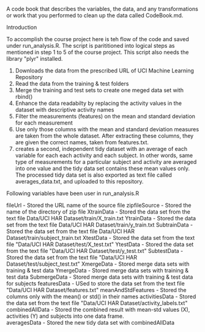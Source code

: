 A code book that describes the variables, the data, and any transformations or work that you performed to clean up the data called CodeBook.md.

Introduction

To accomplish the course project here is teh flow of the code and saved under run_analysis.R. The script is parititioned into logical steps as mentioned in step 1 to 5 of the course project. This script also needs the library "plyr" installed.

1. Downloads the data from the prescribed URL of UCI Machine Learning Repository 
2. Read the data from the training & test folders 
3. Merge the training and test sets to create one meged data set with rbind() 
4. Enhance the data readabilty by replacing the activity  values in the dataset with descriptive activity names
5. Filter the measurements (features) on the mean and standard deviation for each measurement
6. Use only those columns with the mean and standard deviation measures are taken from the whole dataset. After extracting these columns, they are given the correct names, taken from features.txt. 
7. creates a second, independent tidy dataset with an average of each variable for each each activity and each subject. In other words, same type of measurements for a particular subject and activity are averaged into one value and the tidy data set contains these mean values only. The processed tidy data set is also exported as text file called averages_data.txt, and uploaded to this repository.


Following variables have been user in run_analysis.R

fileUrl - Stored the URL name of the source file 
zipfileSource - Stored the name of the directory of zip file 
XtrainData - Stored the data set from the text file Data/UCI HAR Dataset/train/X_train.txt
YtrainData - Stored the data set from the text file Data/UCI HAR Dataset/train/y_train.txt
SubtrainData - Stored the data set from the text file Data/UCI HAR Dataset/train/subject_train.txt
XtestData - Stored the data set from the text file "Data/UCI HAR Dataset/test/X_test.txt"
YtestData - Stored the data set from the text file  "Data/UCI HAR Dataset/test/y_test.txt"
SubtestData - Stored the data set from the text file "Data/UCI HAR Dataset/test/subject_test.txt"
XmergeData - Stored merge data sets with training & test data
YmergeData - Stored merge data sets with training & test data 
SubmergeData - Stored merge data sets with training & test data for subjects 
featuresData - USed to store the data set from the text file "Data/UCI HAR Dataset/features.txt"
meanAndStdFeatures - Stored the columns only with the mean() or std() in their names 
activitiesData - Stored the data set from the text file "Data/UCI HAR Dataset/activity_labels.txt"
combinedAllData - Stored the combined result with mean-std values (X), activities (Y) and subjects into one data frame.  
averagesData - Stored the new tidy data set with combinedAllData


